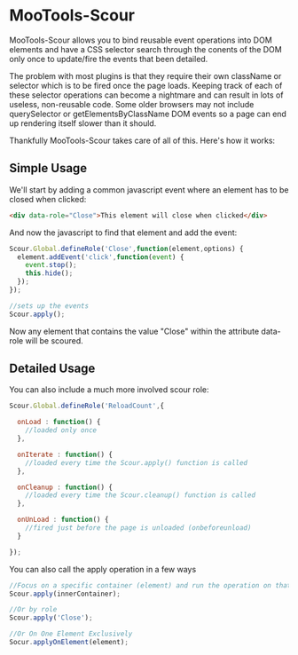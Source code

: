 # MooTools-Scour
MooTools-Scour allows you to bind reusable event operations into DOM elements and have a CSS selector search through the conents of the DOM only once to update/fire the events that been detailed.

The problem with most plugins is that they require their own className or selector which is to be fired once the page loads. Keeping track of each of these selector operations can become a nightmare and can result in lots of useless, non-reusable code. Some older browsers may not include querySelector or getElementsByClassName DOM events so a page can end up rendering itself slower than it should.

Thankfully MooTools-Scour takes care of all of this. Here's how it works:

## Simple Usage

We'll start by adding a common javascript event where an element has to be closed when clicked:

```html
<div data-role="Close">This element will close when clicked</div>
```
And now the javascript to find that element and add the event:

```javascript
Scour.Global.defineRole('Close',function(element,options) {
  element.addEvent('click',function(event) {
    event.stop();
    this.hide();
  });
});

//sets up the events
Scour.apply();
```

Now any element that contains the value "Close" within the attribute data-role will be scoured.

## Detailed Usage
You can also include a much more involved scour role:

```javascript
Scour.Global.defineRole('ReloadCount',{

  onLoad : function() {
    //loaded only once
  },

  onIterate : function() {
    //loaded every time the Scour.apply() function is called
  },

  onCleanup : function() {
    //loaded every time the Scour.cleanup() function is called
  },

  onUnLoad : function() {
    //fired just before the page is unloaded (onbeforeunload)
  }

});
```

You can also call the apply operation in a few ways

```javascript
//Focus on a specific container (element) and run the operation on that and its children
Scour.apply(innerContainer);

//Or by role
Scour.apply('Close');

//Or On One Element Exclusively
Socur.applyOnElement(element);
```
